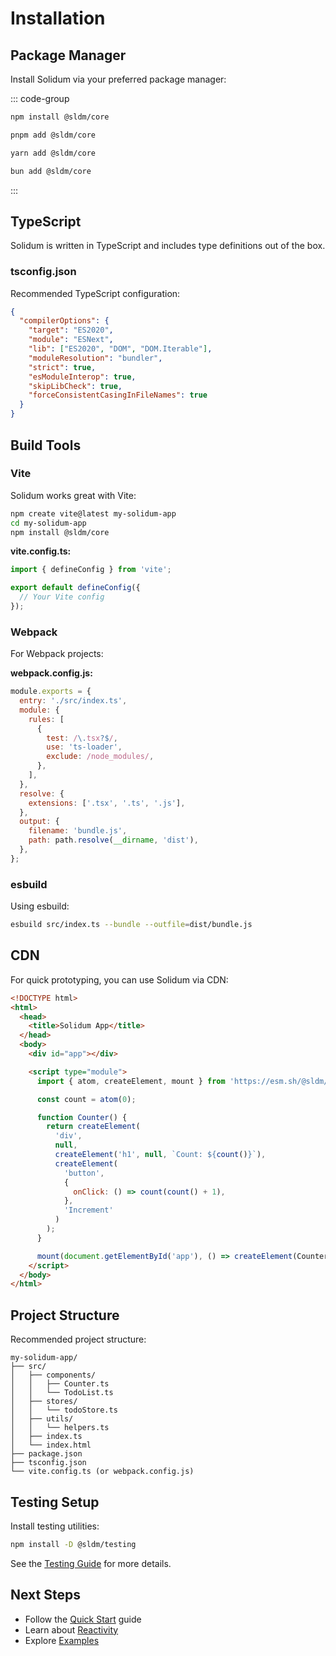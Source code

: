 # Installation

## Package Manager

Install Solidum via your preferred package manager:

::: code-group

```bash [npm]
npm install @sldm/core
```

```bash [pnpm]
pnpm add @sldm/core
```

```bash [yarn]
yarn add @sldm/core
```

```bash [bun]
bun add @sldm/core
```

:::

## TypeScript

Solidum is written in TypeScript and includes type definitions out of the box.

### tsconfig.json

Recommended TypeScript configuration:

```json
{
  "compilerOptions": {
    "target": "ES2020",
    "module": "ESNext",
    "lib": ["ES2020", "DOM", "DOM.Iterable"],
    "moduleResolution": "bundler",
    "strict": true,
    "esModuleInterop": true,
    "skipLibCheck": true,
    "forceConsistentCasingInFileNames": true
  }
}
```

## Build Tools

### Vite

Solidum works great with Vite:

```bash
npm create vite@latest my-solidum-app
cd my-solidum-app
npm install @sldm/core
```

**vite.config.ts:**

```typescript
import { defineConfig } from 'vite';

export default defineConfig({
  // Your Vite config
});
```

### Webpack

For Webpack projects:

**webpack.config.js:**

```javascript
module.exports = {
  entry: './src/index.ts',
  module: {
    rules: [
      {
        test: /\.tsx?$/,
        use: 'ts-loader',
        exclude: /node_modules/,
      },
    ],
  },
  resolve: {
    extensions: ['.tsx', '.ts', '.js'],
  },
  output: {
    filename: 'bundle.js',
    path: path.resolve(__dirname, 'dist'),
  },
};
```

### esbuild

Using esbuild:

```bash
esbuild src/index.ts --bundle --outfile=dist/bundle.js
```

## CDN

For quick prototyping, you can use Solidum via CDN:

```html
<!DOCTYPE html>
<html>
  <head>
    <title>Solidum App</title>
  </head>
  <body>
    <div id="app"></div>

    <script type="module">
      import { atom, createElement, mount } from 'https://esm.sh/@sldm/core';

      const count = atom(0);

      function Counter() {
        return createElement(
          'div',
          null,
          createElement('h1', null, `Count: ${count()}`),
          createElement(
            'button',
            {
              onClick: () => count(count() + 1),
            },
            'Increment'
          )
        );
      }

      mount(document.getElementById('app'), () => createElement(Counter));
    </script>
  </body>
</html>
```

## Project Structure

Recommended project structure:

```
my-solidum-app/
├── src/
│   ├── components/
│   │   ├── Counter.ts
│   │   └── TodoList.ts
│   ├── stores/
│   │   └── todoStore.ts
│   ├── utils/
│   │   └── helpers.ts
│   ├── index.ts
│   └── index.html
├── package.json
├── tsconfig.json
└── vite.config.ts (or webpack.config.js)
```

## Testing Setup

Install testing utilities:

```bash
npm install -D @sldm/testing
```

See the [Testing Guide](/guide/testing) for more details.

## Next Steps

- Follow the [Quick Start](/guide/quick-start) guide
- Learn about [Reactivity](/guide/reactivity)
- Explore [Examples](/examples/counter)
